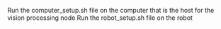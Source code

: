 Run the computer_setup.sh file on the computer that is the host for the vision processing node
Run the robot_setup.sh file on the robot

